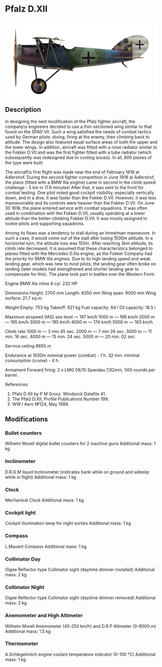 # Pfalz D.XII

![pfalzd12](../images/pfalzd12.png)

## Description

In designing the next modification of the Pfalz fighter aircraft, the company\s engineers decided to use a thin-sectioned wing similar to that found on the SPAD VII. Such a wing satisfied the needs of combat tactics used by German pilots: diving, firing at the enemy, then climbing back to altitude. The design also featured equal surface areas of both the upper and the lower wings. In addition, aircraft was fitted with a nose radiator similar to the Fokker D.VII and was the first fighter fitted with a tube radiator (which subsequently was redesigned due to cooling issues). In all, 800 planes of the type were built.

The aircraft\s first flight was made near the end of February 1918 at Adlershof. During the second fighter competition in June 1918 at Adlershof, the plane (fitted with a BMW IIIa engine) came in second in the climb speed challenge - 5 km in 17.6 minutes! After that, it was sent to the front for combat testing. One pilot noted good cockpit visibility, especially vertically down, and in a dive, it was faster than the Fokker D.VII. However, it was less manoeuvrable and its controls were heavier than the Fokker D.VII. On June 30 1918, the plane entered service with combat squadrons. It was often used in combination with the Fokker D.VII, usually operating at a lower altitude than the better-climbing Fokker D.VII. It was mostly assigned to rookie pilots and supporting squadrons.

Among its flaws was a tendency to stall during an Immelman manoeuvre. In such a case, it would come out of the stall after losing 1500m altitude. In a horizontal turn, the altitude loss was 150m. After reaching 3km altitude, its climb rate decreased. It is assumed that these characteristics belonged to planes fitted with the Mercedes D.IIIa engine, as the Fokker Company had the priority for BMW IIIa engines. Due to its high landing speed and weak landing gear, which was new to most pilots, the landing gear often broke on landing (later models had strengthened and shorter landing gear to compensate for this). The plane took part in battles over the Western Front.


Engine
BMW IIIa inline 6 cyl. 232 HP

Dimensions
Height: 2700 mm
Length: 6350 mm
Wing span: 9000 mm
Wing surface: 21.7 sq.m.

Weight
Empty: 753 kg
Takeoff: 921 kg
Fuel capacity: 84 l
Oil capacity: 18.5 l

Maximum airspeed (IAS)
sea level —  197 km/h
1000 m — 198 km/h
2000 m — 195 km/h
3000 m — 185 km/h
4000 m — 174 km/h
5000 m — 163 km/h

Climb rate
1000 m — 3 min 45 sec.
2000 m — 7 min 26 sec.
3000 m — 11 min. 16 sec.
4000 m — 15 min. 24 sec.
5000 m — 20 min. 02 sec.

Service ceiling 8850 m

Endurance at 1000m
nominal power (combat) - 1 h. 32 min.
minimal consumption (cruise) - 4 h.

Armament
Forward firing: 2 х LMG 08/15 Spandau 7,92mm, 500 rounds per barrel.

References
1) Pfalz D.XII by P M Grosz. Windsock Datafile 41.
2) The Pfalz D.XII, Profile Publications Number 199.
3) WW I Aero №124, May 1989.

## Modifications


### Bullet counters

Wilhelm Morell digital bullet counters for 2 machine guns
Additional mass: 1 kg


### Inclinometer

D.R.G.M liquid Inclinometer (indicates bank while on ground and sideslip while in flight)
Additional mass: 1 kg


### Clock

Mechanical Clock
Additional mass: 1 kg


### Cockpit light

Cockpit illumination lamp for night sorties
Additional mass: 1 kg


### Compass

L.Maxant Compass
Additional mass: 1 kg


### Collimator Day

Oigee Reflector-type Collimator sight (daytime dimmer installed)
Additional mass: 2 kg


### Collimator Night

Oigee Reflector-type Collimator sight (daytime dimmer removed)
Additional mass: 2 kg


### Anemometer and High Altimeter

Wilhelm Morell Anemometer (45-250 km/h) and D.R.P Altimeter (0-8000 m)
Additional mass: 1.5 kg


### Thermometer

A.Schlegelmilch engine coolant temperature indicator (0-100 °C)
Additional mass: 1 kg

